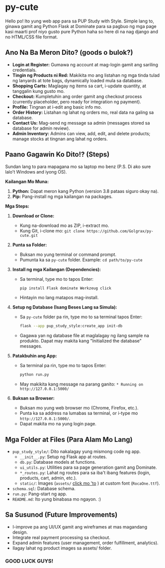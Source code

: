 # py-cute

Hello po! Ito yung web app para sa PUP Study with Style. Simple lang to, ginawa gamit ang Python Flask at Dominate para sa pagbuo ng mga page kasi maarti prof niyo gusto pure Python haha so here di na nag django and no HTML/CSS file format.

## Ano Na Ba Meron Dito? (goods o bulok?)

*   **Login at Register:** Gumawa ng account at mag-login gamit ang sariling credentials.
*   **Tingin ng Products ni Red:** Makikita mo ang listahan ng mga tinda tulad ng lanyards at tote bags, dynamically loaded mula sa database.
*   **Shopping Carts:** Maglagay ng items sa cart, i-update quantity, at tanggalin kung gusto mo.
*   **Checkout:** Kumpletuhin ang order gamit ang checkout process (currently placeholder, pero ready for integration ng payment).
*   **Profile:** Tingnan at i-edit ang basic info mo.
*   **Order History:** Listahan ng lahat ng orders mo, real data na galing sa database.
*   **Contact Us:** Mag-send ng message sa admin (messages stored sa database for admin review).
*   **Admin Inventory:** Admins can view, add, edit, and delete products; manage stocks at tingnan ang lahat ng orders.

## Paano Gagawin Ko Dito!? (Steps)

Sundan lang to para mapagana mo sa laptop mo benz (P.S. Di ako sure lalo't Windows and iyong OS).

**Kailangan Mo Muna:**

1.  **Python:** Dapat meron kang Python (version 3.8 pataas siguro okay na).
2.  **Pip:** Pang-install ng mga kailangan na packages.

**Mga Steps:**

1.  **Download or Clone:**
    *   Kung na-download mo as ZIP, i-extract mo.
    *   Kung Git, i-clone mo: `git clone https://github.com/Golgrax/py-cute.git`

2.  **Punta sa Folder:**
    *   Buksan mo yung terminal or command prompt.
    *   Pumunta ka sa `py-cute` folder. Example: `cd path/to/py-cute`

3.  **Install ng mga Kailangan (Dependencies):**
    *   Sa terminal, type mo to tapos Enter:
        ```bash
        pip install Flask dominate Werkzeug click
        ```
    *   Hintayin mo lang matapos mag-install.

4.  **Setup ng Database (Isang Beses Lang sa Simula):**
    *   Sa `py-cute` folder pa rin, type mo to sa terminal tapos Enter:
        ```bash
        flask --app pup_study_style:create_app init-db
        ```
    *   Gagawa yan ng database file at maglalagay ng ilang sample na produkto. Dapat may makita kang "Initialized the database" messages.

5.  **Patakbuhin ang App:**
    *   Sa terminal pa rin, type mo to tapos Enter:
        ```bash
        python run.py
        ```
    *   May makikita kang message na parang ganito: `* Running on http://127.0.0.1:5000/`

6.  **Buksan sa Browser:**
    *   Buksan mo yung web browser mo (Chrome, Firefox, etc.).
    *   Punta ka sa address na lumabas sa terminal, or i-type mo `http://127.0.0.1:5000/`.
    *   Dapat makita mo na yung login page.

## Mga Folder at Files (Para Alam Mo Lang)

*   `pup_study_style/`: Dito nakalagay yung mismong code ng app.
    *   `__init__.py`: Setup ng Flask app at routes.
    *   `db.py`: Database models at functions.
    *   `ui_utils.py`: Utilities para sa page generation gamit ang Dominate.
    *   `*_routes.py`: Lahat ng routes para sa iba't ibang features (login, products, cart, admin, etc.).
    *   `static/`: Images (`assets/` [click mo 'to](https://github.com/Golgrax/py-cute/tree/main/pup_study_style/static/assets) ) at custom font (`RocaOne.ttf`).
*   `schema.sql`: Database schema.
*   `run.py`: Pang-start ng app.
*   `README.md`: Ito yung binabasa mo ngayon. :)

## Sa Susunod (Future Improvements)

*   I-improve pa ang UI/UX gamit ang wireframes at mas magandang design.
*   Integrate real payment processing sa checkout.
*   Expand admin features (user management, order fulfillment, analytics).
*   Ilagay lahat ng product images sa assets/ folder.

### GOOD LUCK GUYS!


